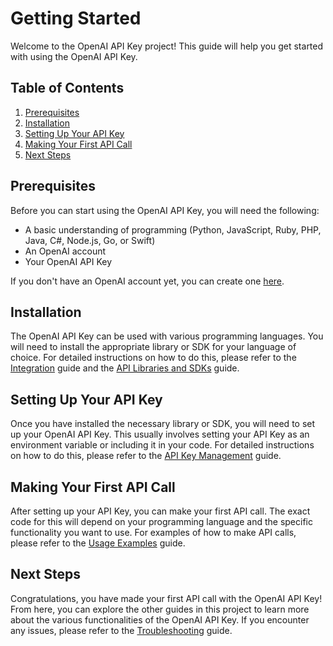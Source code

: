 # Getting Started

Welcome to the OpenAI API Key project! This guide will help you get started with using the OpenAI API Key.

## Table of Contents

1. [Prerequisites](#prerequisites)
2. [Installation](#installation)
3. [Setting Up Your API Key](#setting-up-your-api-key)
4. [Making Your First API Call](#making-your-first-api-call)
5. [Next Steps](#next-steps)

## Prerequisites

Before you can start using the OpenAI API Key, you will need the following:

- A basic understanding of programming (Python, JavaScript, Ruby, PHP, Java, C#, Node.js, Go, or Swift)
- An OpenAI account
- Your OpenAI API Key

If you don't have an OpenAI account yet, you can create one [here](https://beta.openai.com/signup/).

## Installation

The OpenAI API Key can be used with various programming languages. You will need to install the appropriate library or SDK for your language of choice. For detailed instructions on how to do this, please refer to the [Integration](Integration.md) guide and the [API Libraries and SDKs](APILibrariesAndSDKs.md) guide.

## Setting Up Your API Key

Once you have installed the necessary library or SDK, you will need to set up your OpenAI API Key. This usually involves setting your API Key as an environment variable or including it in your code. For detailed instructions on how to do this, please refer to the [API Key Management](APIKeyManagement.md) guide.

## Making Your First API Call

After setting up your API Key, you can make your first API call. The exact code for this will depend on your programming language and the specific functionality you want to use. For examples of how to make API calls, please refer to the [Usage Examples](UsageExamples.md) guide.

## Next Steps

Congratulations, you have made your first API call with the OpenAI API Key! From here, you can explore the other guides in this project to learn more about the various functionalities of the OpenAI API Key. If you encounter any issues, please refer to the [Troubleshooting](Troubleshooting.md) guide.
